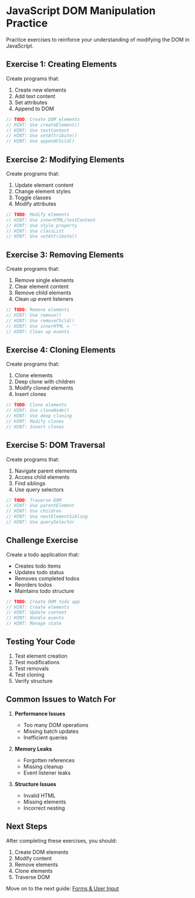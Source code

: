# JavaScript DOM Manipulation Practice

Practice exercises to reinforce your understanding of modifying the DOM in JavaScript.

## Exercise 1: Creating Elements
Create programs that:
1. Create new elements
2. Add text content
3. Set attributes
4. Append to DOM

```javascript
// TODO: Create DOM elements
// HINT: Use createElement()
// HINT: Use textContent
// HINT: Use setAttribute()
// HINT: Use appendChild()
```

## Exercise 2: Modifying Elements
Create programs that:
1. Update element content
2. Change element styles
3. Toggle classes
4. Modify attributes

```javascript
// TODO: Modify elements
// HINT: Use innerHTML/textContent
// HINT: Use style property
// HINT: Use classList
// HINT: Use setAttribute()
```

## Exercise 3: Removing Elements
Create programs that:
1. Remove single elements
2. Clear element content
3. Remove child elements
4. Clean up event listeners

```javascript
// TODO: Remove elements
// HINT: Use remove()
// HINT: Use removeChild()
// HINT: Use innerHTML = ''
// HINT: Clean up events
```

## Exercise 4: Cloning Elements
Create programs that:
1. Clone elements
2. Deep clone with children
3. Modify cloned elements
4. Insert clones

```javascript
// TODO: Clone elements
// HINT: Use cloneNode()
// HINT: Use deep cloning
// HINT: Modify clones
// HINT: Insert clones
```

## Exercise 5: DOM Traversal
Create programs that:
1. Navigate parent elements
2. Access child elements
3. Find siblings
4. Use query selectors

```javascript
// TODO: Traverse DOM
// HINT: Use parentElement
// HINT: Use children
// HINT: Use nextElementSibling
// HINT: Use querySelector
```

## Challenge Exercise
Create a todo application that:
- Creates todo items
- Updates todo status
- Removes completed todos
- Reorders todos
- Maintains todo structure

```javascript
// TODO: Create DOM todo app
// HINT: Create elements
// HINT: Update content
// HINT: Handle events
// HINT: Manage state
```

## Testing Your Code

1. Test element creation
2. Test modifications
3. Test removals
4. Test cloning
5. Verify structure

## Common Issues to Watch For

1. **Performance Issues**
   - Too many DOM operations
   - Missing batch updates
   - Inefficient queries

2. **Memory Leaks**
   - Forgotten references
   - Missing cleanup
   - Event listener leaks

3. **Structure Issues**
   - Invalid HTML
   - Missing elements
   - Incorrect nesting

## Next Steps

After completing these exercises, you should:
1. Create DOM elements
2. Modify content
3. Remove elements
4. Clone elements
5. Traverse DOM

Move on to the next guide: [Forms & User Input](./forms-user-input.md) 